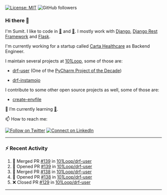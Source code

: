 [![License: MIT](https://img.shields.io/badge/License-MIT-yellow.svg)](https://opensource.org/licenses/MIT)
![GitHub followers](https://img.shields.io/github/followers/sumit4613?style=social)

### Hi there 👋

I'm Sumit. I like to code in [:snake:](https://python.org/) and [:rabbit:](https://golang.org). I mostly work with [Django](https://djangoproject.com), [Django Rest Framework](https://www.django-rest-framework.org/) and [Flask](https://flask.palletsprojects.com).

I'm currently working for a startup called [Carta Healthcare](https://www.carta.healthcare) as Backend Engineer.

I maintain several projects at [101Loop](https://github.com/101loop/), some of those are:

- [drf-user](https://github.com/101loop/drf-user) (One of the [PyCharm Project of the Decade](https://www.jetbrains.com/lp/pycharm-10-years/))

- [drf-instamojo ](https://github.com/101loop/drf-instamojo)

I contribute to some other open source projects as well, some of those are:

- [create-envfile](https://github.com/SpicyPizza/create-envfile)

🔭 I’m currently learning [:rabbit:](https://golang.org).

📫 How to reach me:

[![Follow on Twitter](https://img.shields.io/badge/--twitter?label=Twitter&logo=Twitter&style=social)](https://twitter.com/sumitsingh4613) [![Connect on LinkedIn](https://img.shields.io/badge/--linkedin?label=LinkedIn&logo=LinkedIn&style=social)](https://www.linkedin.com/in/sumit4613)


---

### :zap: Recent Activity

<!--START_SECTION:activity-->
1. 🎉 Merged PR [#139](https://github.com/101Loop/drf-user/pull/139) in [101Loop/drf-user](https://github.com/101Loop/drf-user)
2. 💪 Opened PR [#139](https://github.com/101Loop/drf-user/pull/139) in [101Loop/drf-user](https://github.com/101Loop/drf-user)
3. 🎉 Merged PR [#138](https://github.com/101Loop/drf-user/pull/138) in [101Loop/drf-user](https://github.com/101Loop/drf-user)
4. 💪 Opened PR [#138](https://github.com/101Loop/drf-user/pull/138) in [101Loop/drf-user](https://github.com/101Loop/drf-user)
5. ❌ Closed PR [#129](https://github.com/101Loop/drf-user/pull/129) in [101Loop/drf-user](https://github.com/101Loop/drf-user)
<!--END_SECTION:activity-->

---

